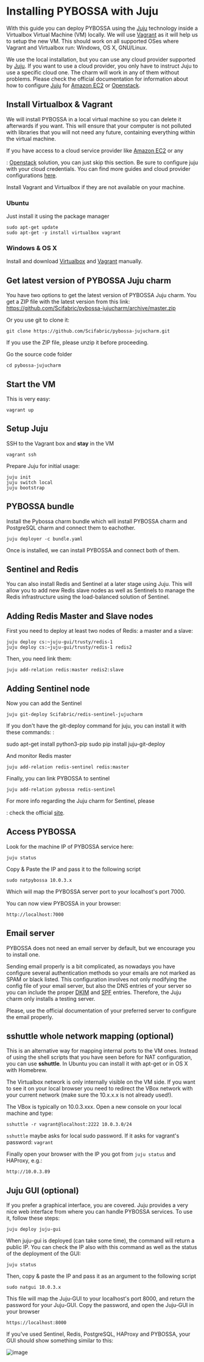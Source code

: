 Installing PYBOSSA with Juju
============================

With this guide you can deploy PYBOSSA using the
[Juju](https://jujucharms.com/docs/stable/getting-started) technology
inside a Virtualbox Virtual Machine (VM) locally. We will use
[Vagrant](https://www.vagrantup.com/) as it will help us to setup the
new VM. This should work on all supported OSes where Vagrant and
Virtualbox run: Windows, OS X, GNU/Linux.

<div class="admonition note">

We use the local installation, but you can use any cloud provider
supported by [Juju](https://jujucharms.com/docs/stable/getting-started).
If you want to use a cloud provider, you only have to instruct Juju to
use a specific cloud one. The charm will work in any of them without
problems. Please check the official documentation for information about
how to configure
[Juju](https://jujucharms.com/docs/stable/getting-started) for [Amazon
EC2](https://jujucharms.com/docs/stable/config-aws) or
[Openstack](https://jujucharms.com/docs/stable/config-openstack).

</div>

Install Virtualbox & Vagrant
----------------------------

We will install PYBOSSA in a local virtual machine so you can delete it
afterwards if you want. This will ensure that your computer is not
polluted with libraries that you will not need any future, containing
everything within the virtual machine.

<div class="admonition note">

If you have access to a cloud service provider like [Amazon EC2](https://jujucharms.com/docs/stable/config-aws) or any

:   [Openstack](https://jujucharms.com/docs/stable/config-openstack)
    solution, you can just skip this section. Be sure to configure juju
    with your cloud credentials. You can find more guides and cloud
    provider configurations
    [here](https://jujucharms.com/docs/stable/getting-started).

</div>

Install Vagrant and Virtualbox if they are not available on your
machine.

### Ubuntu

Just install it using the package manager

    sudo apt-get update 
    sudo apt-get -y install virtualbox vagrant

### Windows & OS X

Install and download [Virtualbox](https://www.virtualbox.org) and
[Vagrant](http://www.vagrantup.com) manually.

Get latest version of PYBOSSA Juju charm
----------------------------------------

You have two options to get the latest version of PYBOSSA Juju charm.
You get a ZIP file with the latest version from this link:
<https://github.com/Scifabric/pybossa-jujucharm/archive/master.zip>

Or you use git to clone it:

    git clone https://github.com/Scifabric/pybossa-jujucharm.git

<div class="admonition note">

If you use the ZIP file, please unzip it before proceeding.

</div>

Go the source code folder

    cd pybossa-jujucharm

Start the VM
------------

This is very easy:

    vagrant up

Setup Juju
----------

SSH to the Vagrant box and **stay** in the VM

    vagrant ssh

Prepare Juju for initial usage:

    juju init
    juju switch local
    juju bootstrap

PYBOSSA bundle
--------------

Install the Pybossa charm bundle which will install PYBOSSA charm and
PostgreSQL charm and connect them to eachother.

    juju deployer -c bundle.yaml

Once is installed, we can install PYBOSSA and connect both of them.

Sentinel and Redis
------------------

You can also install Redis and Sentinel at a later stage using Juju.
This will allow you to add new Redis slave nodes as well as Sentinels to
manage the Redis infrastructure using the load-balanced solution of
Sentinel.

Adding Redis Master and Slave nodes
-----------------------------------

First you need to deploy at least two nodes of Redis: a master and a
slave:

    juju deploy cs:~juju-gui/trusty/redis-1
    juju deploy cs:~juju-gui/trusty/redis-1 redis2

Then, you need link them:

    juju add-relation redis:master redis2:slave

Adding Sentinel node
--------------------

Now you can add the Sentinel

    juju git-deploy Scifabric/redis-sentinel-jujucharm

<div class="admonition note">

If you don't have the git-deploy command for juju, you can install it
with these commands: :

sudo apt-get install python3-pip sudo pip install juju-git-deploy

</div>

And monitor Redis master

    juju add-relation redis-sentinel redis:master

Finally, you can link PYBOSSA to sentinel

    juju add-relation pybossa redis-sentinel

<div class="admonition note">

For more info regarding the Juju charm for Sentinel, please

:   check the official
    [site](https://github.com/Scifabric/redis-sentinel-jujucharm/).

</div>

Access PYBOSSA
--------------

Look for the machine IP of PYBOSSA service here:

    juju status

Copy & Paste the IP and pass it to the following script

    sudo natpybossa 10.0.3.x

Which will map the PYBOSSA server port to your localhost's port 7000.

You can now view PYBOSSA in your browser:

    http://localhost:7000

Email server
------------

PYBOSSA does not need an email server by default, but we encourage you
to install one.

Sending email properly is a bit complicated, as nowadays you have
configure several authentication methods so your emails are not marked
as SPAM or black listed. This configuration involves not only modifying
the config file of your email server, but also the DNS entries of your
server so you can include the proper
[DKIM](https://en.wikipedia.org/wiki/Email_authentication#Authentication_methods)
and
[SPF](https://en.wikipedia.org/wiki/Email_authentication#Authentication_methods)
entries. Therefore, the Juju charm only installs a testing server.

Please, use the official documentation of your preferred server to
configure the email properly.

sshuttle whole network mapping (optional)
-----------------------------------------

This is an alternative way for mapping internal ports to the VM ones.
Instead of using the shell scripts that you have seen before for NAT
configuration, you can use **sshuttle**. In Ubuntu you can install it
with apt-get or in OS X with Homebrew.

The Virtualbox network is only internally visible on the VM side. If you
want to see it on your local browser you need to redirect the VBox
network with your current network (make sure the 10.x.x.x is not already
used!).

The VBox is typically on 10.0.3.xxx. Open a new console on your local
machine and type:

    sshuttle -r vagrant@localhost:2222 10.0.3.0/24

`sshuttle` maybe asks for local sudo password. If it asks for vagrant's
password: `vagrant`

Finally open your browser with the IP you got from `juju status` and
HAProxy, e.g.:

    http://10.0.3.89

Juju GUI (optional)
-------------------

If you prefer a graphical interface, you are covered. Juju provides a
very nice web interface from where you can handle PYBOSSA services. To
use it, follow these steps:

    juju deploy juju-gui

When juju-gui is deployed (can take some time), the command will return
a public IP. You can check the IP also with this command as well as the
status of the deployment of the GUI:

    juju status

Then, copy & paste the IP and pass it as an argument to the following
script

    sudo natgui 10.0.3.x

This file will map the Juju-GUI to your localhost's port 8000, and
return the password for your Juju-GUI. Copy the password, and open the
Juju-GUI in your browser

    https://localhost:8000

If you've used Sentinel, Redis, PostgreSQL, HAProxy and PYBOSSA, your
GUI should show something similar to this:

![image](http://i.imgur.com/XraGePO.png)
